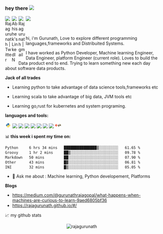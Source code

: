 
<!--
**rajagurunath/rajagurunath** is a ✨ _special_ ✨ repository because its `README.md` (this file) appears on your GitHub profile.

Here are some ideas to get you started:

- 🔭 I’m currently working on ...
- 🌱 I’m currently learning ...
- 👯 I’m looking to collaborate on ...
- 🤔 I’m looking for help with ...
- 💬 Ask me about ...
- 📫 How to reach me: ...
- 😄 Pronouns: ...
- ⚡ Fun fact: ...
-->
### hey there <img src="https://media.giphy.com/media/hvRJCLFzcasrR4ia7z/giphy.gif" width="25px">

<a href="https://twitter.com/rajaguru95">
  <img align="left" alt="Rajagurunath | Twitter" width="22px" src="https://raw.githubusercontent.com/peterthehan/peterthehan/master/assets/twitter.svg" />
</a>
<a href="https://www.linkedin.com/in/rajagurunath/">
  <img align="left" alt="Abhishek's LinkedIN" width="22px" src="https://raw.githubusercontent.com/peterthehan/peterthehan/master/assets/linkedin.svg" />
</a>
<a href="mailto:gurunathrajagopal@gmail.com">
  <img align="left" alt="Rajagurunath | gmail" width="24px" src="https://www.logo.wine/a/logo/Gmail/Gmail-Logo.wine.svg" />
</a>

![](https://visitor-badge.glitch.me/badge?page_id=rajagurunath.rajagurunath)

<br />

hi, i'm Gurunath, Love to explore different programming languages,frameworks and Distribuited Systems.

I have worked as Python Developer, Machine learning Engineer, Data Engineer, platform Engineer (current role). Loves to build the Data product 
end to end. Trying to learn something new each day about software data products. 

**Jack of all trades** 

- Learning python to take advantage of data science tools,frameworks etc

- Learning scala to take advantage of big data, JVM tools etc 

- Learning go,rust for kubernetes and system programing. 


**languages and tools:**  

<code><img height="20" src="https://raw.githubusercontent.com/github/explore/80688e429a7d4ef2fca1e82350fe8e3517d3494d/topics/python/python.png"></code>
<code><img height="20" src="https://dask.readthedocs.io/en/latest/_images/dask_horizontal.svg"></code>
<code><img height="20" src="https://upload.wikimedia.org/wikipedia/commons/thumb/f/f3/Apache_Spark_logo.svg/1200px-Apache_Spark_logo.svg.png"></code>
<code><img height="20" src="https://upload.wikimedia.org/wikipedia/commons/thumb/3/39/Scala-full-color.svg/1200px-Scala-full-color.svg.png"></code>
<code><img height="20" src="https://www.pngitem.com/pimgs/m/401-4019613_air-flow-png-apache-airflow-logo-png-transparent.png"></code>
<code><img height="20" src="https://upload.wikimedia.org/wikipedia/commons/6/69/XGBoost_logo.png"></code>
<code><img height="20" src="https://mljar.com/images/machine-learning/catboost.png"></code>
<code><img height="20" src="https://www.pngitem.com/pimgs/m/123-1234691_kubernetes-logo-transparent-hd-png-download.png"></code>
<code><img height="20" src="https://raw.githubusercontent.com/github/explore/80688e429a7d4ef2fca1e82350fe8e3517d3494d/topics/git/git.png"></code>

📊 **this week i spent my time on:**
<!--START_SECTION:waka-->
```text
Python     6 hrs 34 mins   ███████████████▒░░░░░░░░░   61.65 % 
Groovy     1 hr 2 mins     ██▒░░░░░░░░░░░░░░░░░░░░░░   09.78 % 
Markdown   50 mins         ██░░░░░░░░░░░░░░░░░░░░░░░   07.90 % 
Other      43 mins         █▓░░░░░░░░░░░░░░░░░░░░░░░   06.81 % 
INI        32 mins         █▒░░░░░░░░░░░░░░░░░░░░░░░   05.05 % 
```
<!--END_SECTION:waka-->

- 💬 Ask me about : Machine learning, Python developement, Platforms

**Blogs**
- https://medium.com/@gurunathrajagopal/what-happens-when-machines-are-curious-to-learn-9aed6805bf36
- https://rajagurunath.github.io/#/


📈 my github stats

<p align="center"> <img src="https://github-readme-stats.vercel.app/api?username=rajagurunath&show_icons=true&theme=gotham" alt="rajagurunath" />




